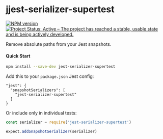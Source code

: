# jjest-serializer-supertest
[![NPM version][npm-image]][npm-url]
[![Project Status: Active – The project has reached a stable, usable state and is being actively developed.](http://www.repostatus.org/badges/latest/active.svg)](http://www.repostatus.org/#active)

Remove absolute paths from your Jest snapshots.

#### Quick Start

```bash
npm install --save-dev jest-serializer-supertest
```

Add this to your `package.json` Jest config:

```
"jest": {
  "snapshotSerializers": [
    "jest-serializer-supertest"
  ]
}
```

Or include only in individual tests:

```js
const serializer = require('jest-serializer-supertest')

expect.addSnapshotSerializer(serializer)
```

[npm-image]: https://img.shields.io/npm/v/jest-serializer-supertest.svg?style=flat-square
[npm-url]: https://github.com/eyolas/jest-serializer-supertest
